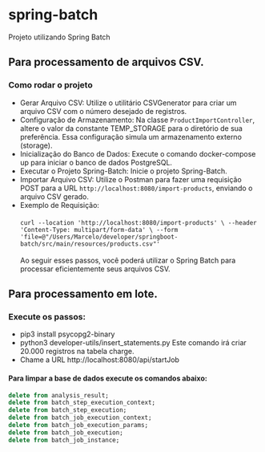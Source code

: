# spring-batch
Projeto utilizando Spring Batch 

## Para processamento de arquivos CSV.
### Como rodar o projeto
- Gerar Arquivo CSV: Utilize o utilitário CSVGenerator para criar um arquivo CSV com o número desejado de registros.
- Configuração de Armazenamento: Na classe `ProductImportController`, altere o valor da constante TEMP_STORAGE para o diretório de sua preferência. Essa configuração simula um armazenamento externo (storage).
- Inicialização do Banco de Dados: Execute o comando docker-compose up para iniciar o banco de dados PostgreSQL.
- Executar o Projeto Spring-Batch: Inicie o projeto Spring-Batch.
- Importar Arquivo CSV: Utilize o Postman para fazer uma requisição POST para a URL `http://localhost:8080/import-products`, enviando o arquivo CSV gerado.
- Exemplo de Requisição:<br><br>
  `curl --location 'http://localhost:8080/import-products' \
  --header 'Content-Type: multipart/form-data' \
  --form 'file=@"/Users/Marcelo/developer/springboot-batch/src/main/resources/products.csv"'`
<br><br>
Ao seguir esses passos, você poderá utilizar o Spring Batch para processar eficientemente seus arquivos CSV.


## Para processamento em lote.
### Execute os passos:
- pip3 install psycopg2-binary 
- python3 developer-utils/insert_statements.py
  Este comando irá criar 20.000 registros na tabela charge.
- Chame a URL http://localhost:8080/api/startJob

#### Para limpar a base de dados execute os comandos abaixo:
```sql 
delete from analysis_result;
delete from batch_step_execution_context;
delete from batch_step_execution;
delete from batch_job_execution_context;
delete from batch_job_execution_params;
delete from batch_job_execution;
delete from batch_job_instance;
```



